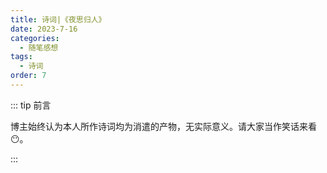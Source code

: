 ```yaml
---
title: 诗词|《夜思归人》
date: 2023-7-16
categories: 
  - 随笔感想
tags: 
  - 诗词
order: 7
---
```


::: tip 前言

 博主始终认为本人所作诗词均为消遣的产物，无实际意义。请大家当作笑话来看😶。

:::

<poem t="《夜思归人》" :p="['银光洒尽夜将眠，怜人望月携思归','院庭长柳风怨笛，泪隐眸眉往日催','凄静待闻鸟回鸣，侧转难寐不许声','伴月西下离侵辰，渐期无人与我同','繁辰欢聚昨夜欢，人间何许永分别','初日直照青云上，随君一道入长安']"/>
